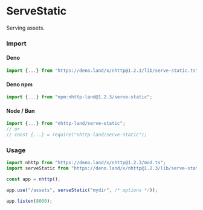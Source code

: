 # ServeStatic
Serving assets.

### Import
#### Deno
```ts
import {...} from "https://deno.land/x/nhttp@1.2.3/lib/serve-static.ts";
```
#### Deno npm
```ts
import {...} from "npm:nhttp-land@1.2.3/serve-static";
```
#### Node / Bun
```ts
import {...} from "nhttp-land/serve-static";
// or
// const {...} = require("nhttp-land/serve-static");
```

### Usage
```ts
import nhttp from "https://deno.land/x/nhttp@1.2.3/mod.ts";
import serveStatic from "https://deno.land/x/nhttp@1.2.3/lib/serve-static.ts";

const app = nhttp();

app.use("/assets", serveStatic("mydir", /* options */));

app.listen(8000);
```
